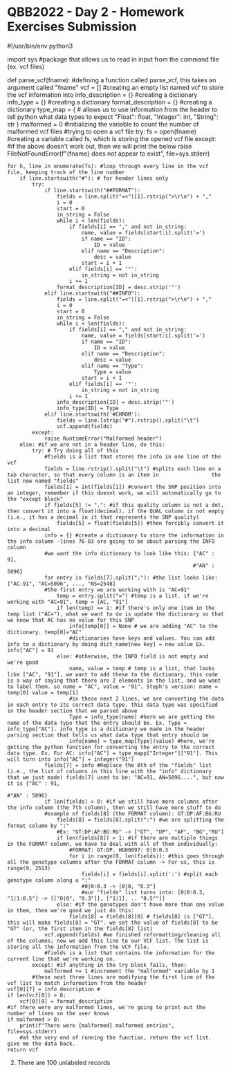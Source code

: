 # QBB2022 - Day 2 - Homework Exercises Submission 
#!/usr/bin/env python3

import sys #package that allows us to read in input from the command file (ex. vcf files)

def parse_vcf(fname): #defining a function called parse_vcf, this takes an argument called "fname"
    vcf = [] #creating an empty list named vcf to store the vcf information into
    info_description = {} #creating a dictionary 
    info_type = {} #creating a dictionary
    format_description = {} #creating a dictionary
    type_map = { # allows us to use information from the header to tell python what data types to expect
        "Float": float,
        "Integer": int,
        "String": str
        }
    malformed = 0 #initializing the variable to count the number of malformed vcf files 
	#trying to open a vcf file 
    try: 
        fs = open(fname) #creating a variable called fs, which is storing the opened vcf file 
    except: #if the above doesn't work out, then we will print the below 
        raise FileNotFoundError(f"{fname} does not appear to exist", file=sys.stderr)

    for h, line in enumerate(fs): #loop through every line in the vcf file, keeping track of the line number
        if line.startswith("#"): # for header lines only 
            try:
                if line.startswith("##FORMAT"):
                    fields = line.split("=<")[1].rstrip(">\r\n") + ","
                    i = 0
                    start = 0
                    in_string = False
                    while i < len(fields):
                        if fields[i] == "," and not in_string:
                            name, value = fields[start:i].split('=')
                            if name == "ID":
                                ID = value
                            elif name == "Description":
                                desc = value
                            start = i + 1
                        elif fields[i] == '"':
                            in_string = not in_string
                        i += 1
                    format_description[ID] = desc.strip('"')
                elif line.startswith("##INFO"):
                    fields = line.split("=<")[1].rstrip(">\r\n") + ","
                    i = 0
                    start = 0
                    in_string = False
                    while i < len(fields):
                        if fields[i] == "," and not in_string:
                            name, value = fields[start:i].split('=')
                            if name == "ID":
                                ID = value
                            elif name == "Description":
                                desc = value
                            elif name == "Type":
                                Type = value
                            start = i + 1
                        elif fields[i] == '"':
                            in_string = not in_string
                        i += 1
                    info_description[ID] = desc.strip('"')
                    info_type[ID] = Type
                elif line.startswith('#CHROM'):
                    fields = line.lstrip("#").rstrip().split("\t")
                    vcf.append(fields)
            except:
                raise RuntimeError("Malformed header")
        else: #if we are not in a header line, do this: 
            try: # Try doing all of this
                #fields is a list that stores the info in one line of the vcf
                fields = line.rstrip().split("\t") #splits each line on a tab character, so that every column is an item in                 the list now named "fields"
                fields[1] = int(fields[1]) #convert the SNP position into an integer, remember if this doesnt work, we will automatically go to the "except block"
                if fields[5] != ".": #if this quality column is not a dot, then convert it into a float(decimal). if the QUAL column is not empty (i.e., it has a decimal in it that represents the SNP quality)
                    fields[5] = float(fields[5]) #then forcibly convert it into a decimal
                info = {} #create a dictionary to store the information in the info column -lines 76-83 are going to be about parsing the INFO column 
                #we want the info dictionary to look like this: {"AC" : 91, 
                                                                #"AN" : 5096}
                for entry in fields[7].split(";"): #the list looks like: ["AC-91", "AC=5096", ..., "NS=2548]
                #the first entry we are working with is "AC=91"
                    temp = entry.split("=") #temp is a list. if we're working with "AC=91", temp = [AC, "91"]
                    if len(temp) == 1: #if there's only one item in the temp list ("AC="), what we want to do is update the dictionary so that we know that AC has no value for this SNP
                        info[temp[0]] = None # we are adding "AC" to the dictionary. temp[0]="AC"
                        #dictionaries have keys and values. You can add info to a dictionary by doing dict_name[new key] = new value Ex. info["AC"] = 91 
                    else: #otherwise, the INFO field is not empty and we're good 
                        name, value = temp # temp is a list, that looks like ["AC", "91"], we want to add these to the dictionary, this code is a way of saying that there are 2 elements in the list, and we want to label them. so name = "AC", value = "91". Steph's version: name = temp[0] value = temp[1]
                        #in these next 2 lines, we are converting the data in each entry to its correct data type. this data type was specified in the header section that we parsed above 
                        Type = info_type[name] #here we are getting the name of the data type that the entry should be. Ex. Type = info_type["AC"]. info_type is a dcitionary we made in the header parsing section that tells us what data type that entry should be
                        info[name] = type_map[Type](value) #here, we're getting the python function for converting the entry to the correct data type. Ex. For AC: info["AC"] = type_mapp["Integer"]["91"]. This will turn into info["AC"] = integer("91")
                fields[7] = info #Replace the 8th of the "fields" list (i.e., the list of columns in this line with the "info" dictionary that we just made) fields[7] used to be: "AC=91, AN=5096....", but now it is {"AC" : 91, 
                                                                                                #"AN" : 5096}
                if len(fields) > 8: #if we still have more columns after the info column (the 7th column), then we still have more stuff to do 
                #example of fields[8] (the FORMAT column): GT:DP:AF:BG:RU
                    fields[8] = fields[8].split(":") #we are splitting the format column by ":"
                    #Ex: "GT:DP:AF:BG:RU" -> ["GT", "DP", "AF", "BG","RU"]
                    if len(fields[8]) > 1: #if there are multiple things in the FORMAT column, we have to deal with all of them individually: 
                        #FORMAT: GT:DP. HG00097: 0|0:0.3
                        for i in range(9, len(fields)): #this goes through all the genotype columns after the FORMAT column -> For us, this is range(9, 2513)
                            fields[i] = fields[i].split(':') #split each genotype column along a ":" 
                            #0|0:0.3 -> [0|0, "0.3"]
                            #our "fields" list turns into: [0|0:0.3, "1|1:0.5"] -> [["0|0", "0.3"]], ["1|1], .. "0.5""]]
                    else: #if the genotypes don't have more than one value in them, then we're good we just do this:
                        fields[8] = fields[8][0] # fields[8] is ["GT"]. this will make fields[8] = "GT". we set the value of fields[8] to be "GT" (or, the first item in the fields[8] list)
                vcf.append(fields) #we finished reformatting/cleaning all of the columns; now we add this line to our VCF list. The list is storing all the information from the VCF file. 
                #fields is a list that contains the information for the current line that we're working on. 
            except: #if anything in the try block fails, then:
                malformed += 1 #increment the "malformed" variable by 1 
            #these next three lines are modifying the first line of the vcf list to match information from the header 
    vcf[0][7] = info_description #
    if len(vcf[0]) > 8:
        vcf[0][8] = format_description
    #if there were any malformed lines, we're going to print out the number of lines so the user knows 
    if malformed > 0:
        print(f"There were {malformed} malformed entries", file=sys.stderr)
        #at the very end of running the function, return the vcf list. give me the data back. 
    return vcf
2. There are 100 unlabeled records 



